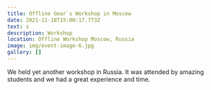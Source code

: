 ```yaml
---
title: Offline Gear`s Workshop in Moscow
date: 2021-11-18T15:00:17.773Z
text: s
description: Workshop
location: Offline Workshop Moscow, Russia
image: img/event-image-6.jpg
gallery: []
---
```

We held yet another workshop in Russia. It was attended by amazing students and we had a great experience and time.
